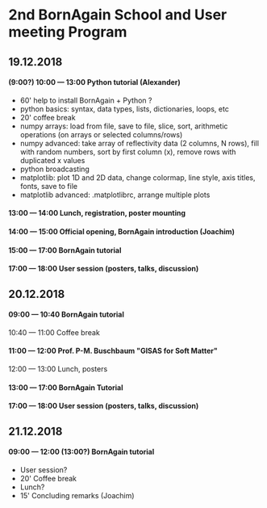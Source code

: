 # 2nd BornAgain School and User meeting Program

## 19.12.2018
#### (9:00?) 10:00 — 13:00 Python tutorial (Alexander)

- 60' help to install BornAgain + Python ?
- python basics:  syntax, data types, lists, dictionaries, loops, etc
- 20' coffee break
- numpy arrays: load from file, save to file, slice, sort, arithmetic operations (on arrays or selected columns/rows)
- numpy advanced: take array of reflectivity data (2 columns, N rows), fill with random numbers, sort by first column (x), remove rows with duplicated x values
- python broadcasting
- matplotlib: plot 1D and 2D data, change colormap, line style, axis titles, fonts, save to file
- matplotlib advanced: .matplotlibrc, arrange multiple plots

#### 13:00 — 14:00 Lunch, registration, poster mounting

#### 14:00 — 15:00 Official opening, BornAgain introduction (Joachim)

#### 15:00 — 17:00 BornAgain tutorial
<!---
TODO: update
- 20' BornAgain essentials overview (Walter)
- 30' GUI/Python quick start (Marina)
- 15' Coffee break
- 15' Particle positioning, rotation, embedded particles (Marina)
- 15' Particles with size distribution. Adding size distribution (Marina)
- 25' Interference functions and approximations. Adding interference functions (Walter)
- 15' Roughness. Adding roughness.(Walter)
-->

#### 17:00 — 18:00 User session (posters, talks, discussion)

## 20.12.2018
#### 09:00 — 10:40 BornAgain tutorial
<!--- 
TODO: update
- 15' Main concept of fitting (Gennady)
- 15' GUI basic fitting tutorial (Marina)
- 20' Fitting game GUI (Marina)
- 15' Introduction to sample parameters (Gennady)
- 15' Types of detectors in BornAgain (Gennady)
- 10' Import of user data (Gennady)
- 20' Coffee break
- 25' Python basic fitting tutorial, SampleBuilder (Gennady)
- 20' Polarised neutrons (Walter)
- 20' Fitting game Python (Marina)
-->

10:40 — 11:00 Coffee break

#### 11:00 — 12:00 Prof. P-M. Buschbaum "GISAS for Soft Matter"

12:00 — 13:00 Lunch, posters

#### 13:00 — 17:00 BornAgain Tutorial

#### 17:00 — 18:00 User session (posters, talks, discussion)

## 21.12.2018
#### 09:00 — 12:00 (13:00?) BornAgain tutorial

- User session?
- 20' Coffee break
- Lunch?
- 15' Concluding remarks (Joachim)


